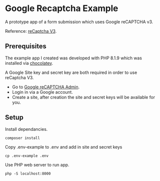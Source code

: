 # Google Recaptcha Example

A prototype app of a form submission which uses Google reCAPTCHA v3.

Reference: [reCaptcha V3](https://developers.google.com/recaptcha/docs/v3).

## Prerequisites

The example app I created was developed with PHP 8.1.9 which was installed via [chocolatey](https://chocolatey.org).

A Google Site key and secret key are both required in order to use reCaptcha V3.

- Go to [Google reCAPTCHA Admin](https://www.google.com/recaptcha/admin).
- Login in via a Google account.
- Create a site, after creation the site and secret keys will be available for you.

## Setup

Install dependancies.

```
composer install
```

Copy .env-example to .env and add in site and secret keys

```
cp .env-example .env
```

Use PHP web server to run app.

```
php -S localhost:8000
```
